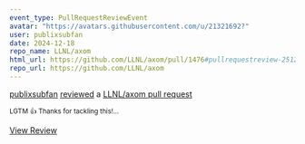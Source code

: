 ```yaml
---
event_type: PullRequestReviewEvent
avatar: "https://avatars.githubusercontent.com/u/21321692?"
user: publixsubfan
date: 2024-12-18
repo_name: LLNL/axom
html_url: https://github.com/LLNL/axom/pull/1476#pullrequestreview-2512528038
repo_url: https://github.com/LLNL/axom
---
```


<a href='https://github.com/publixsubfan' target='_blank'>publixsubfan</a> <a href='https://github.com/LLNL/axom/pull/1476#pullrequestreview-2512528038' target='_blank'>reviewed</a> a <a href='https://github.com/LLNL/axom/pull/1476' target='_blank'>LLNL/axom pull request</a>

<small>LGTM 👍 Thanks for tackling this!...</small>

<a href='https://github.com/LLNL/axom/pull/1476#pullrequestreview-2512528038' target='_blank'>View Review</a>